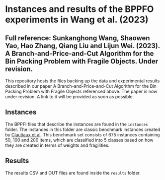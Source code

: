 # Instances and results of the BPPFO experiments in Wang et al. (2023)

## Full reference: Sunkanghong Wang, Shaowen Yao, Hao Zhang, Qiang Liu and Lijun Wei. (2023). A Branch-and-Price-and-Cut Algorithm for the Bin Packing Problem with Fragile Objects. Under revision.

This repository hosts the files backing up the data and experimental results described in our paper A Branch-and-Price-and-Cut Algorithm for the Bin Packing Problem with Fragile Objects referenced above. The paper is now under revision. A link to it will be provided as soon as possible.

## Instances

The BPPFI files that describe the instances are found in the `instances` folder. The instances in this folder are classic benchmark instances created by [Clautiaux et al](https://doi.org/10.1016/j.dam.2012.04.010). This benchmark set consists of 675 instances containing 50, 100 and 200 items, which are classified into 5 classes based on how they are created in terms of weights and fragilities.

## Results

The results CSV and OUT files are found inside the `results` folder.